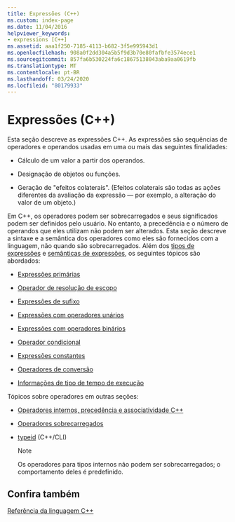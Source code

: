 ```yaml
---
title: Expressões (C++)
ms.custom: index-page
ms.date: 11/04/2016
helpviewer_keywords:
- expressions [C++]
ms.assetid: aaa1f250-7185-4113-b682-3f5e995943d1
ms.openlocfilehash: 908a0f2dd304a5b5f9d3b70e80fafbfe3574ece1
ms.sourcegitcommit: 857fa6b530224fa6c18675138043aba9aa0619fb
ms.translationtype: MT
ms.contentlocale: pt-BR
ms.lasthandoff: 03/24/2020
ms.locfileid: "80179933"
---
```

# <a name="expressions-c"></a>Expressões (C++)

Esta seção descreve as expressões C++. As expressões são sequências de operadores e operandos usadas em uma ou mais das seguintes finalidades:

- Cálculo de um valor a partir dos operandos.

- Designação de objetos ou funções.

- Geração de "efeitos colaterais". (Efeitos colaterais são todas as ações diferentes da avaliação da expressão — por exemplo, a alteração do valor de um objeto.)

Em C++, os operadores podem ser sobrecarregados e seus significados podem ser definidos pelo usuário. No entanto, a precedência e o número de operandos que eles utilizam não podem ser alterados. Esta seção descreve a sintaxe e a semântica dos operadores como eles são fornecidos com a linguagem, não quando são sobrecarregados. Além dos [tipos de expressões](../cpp/types-of-expressions.md) e [semânticas de expressões](../cpp/semantics-of-expressions.md), os seguintes tópicos são abordados:

- [Expressões primárias](../cpp/primary-expressions.md)

- [Operador de resolução de escopo](../cpp/scope-resolution-operator.md)

- [Expressões de sufixo](../cpp/postfix-expressions.md)

- [Expressões com operadores unários](../cpp/expressions-with-unary-operators.md)

- [Expressões com operadores binários](../cpp/expressions-with-binary-operators.md)

- [Operador condicional](../cpp/conditional-operator-q.md)

- [Expressões constantes](../cpp/cpp-constant-expressions.md)

- [Operadores de conversão](../cpp/casting-operators.md)

- [Informações de tipo de tempo de execução](../cpp/run-time-type-information.md)

Tópicos sobre operadores em outras seções:

- [Operadores internos, precedência e associatividade C++](../cpp/cpp-built-in-operators-precedence-and-associativity.md)

- [Operadores sobrecarregados](../cpp/operator-overloading.md)

- [typeid](../extensions/typeid-cpp-component-extensions.md) (C++/CLI)

    > [!NOTE]
    >  Os operadores para tipos internos não podem ser sobrecarregados; o comportamento deles é predefinido.

## <a name="see-also"></a>Confira também

[Referência da linguagem C++](../cpp/cpp-language-reference.md)
